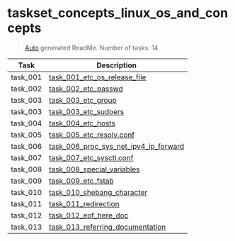 # taskset_concepts_linux_os_and_concepts

> [Auto](https://github.com/codeaprendiz/learn_fullstack/blob/main/home/php/intermediate/taskset_intermediate_php/task_004_createGlobalMarkdownTable/generate-readme.php) generated ReadMe. Number of tasks: 14

| Task     | Description                                                                                                           |
|----------|-----------------------------------------------------------------------------------------------------------------------|
| task_001 | [task_001_etc_os_release_file](taskset_concepts_linux_os_and_concepts/task_001_etc_os_release_file)                   |
| task_002 | [task_002_etc_passwd](taskset_concepts_linux_os_and_concepts/task_002_etc_passwd)                                     |
| task_003 | [task_003_etc_group](taskset_concepts_linux_os_and_concepts/task_003_etc_group)                                       |
| task_003 | [task_003_etc_sudoers](taskset_concepts_linux_os_and_concepts/task_003_etc_sudoers)                                   |
| task_004 | [task_004_etc_hosts](taskset_concepts_linux_os_and_concepts/task_004_etc_hosts)                                       |
| task_005 | [task_005_etc_resolv.conf](taskset_concepts_linux_os_and_concepts/task_005_etc_resolv.conf)                           |
| task_006 | [task_006_proc_sys_net_ipv4_ip_forward](taskset_concepts_linux_os_and_concepts/task_006_proc_sys_net_ipv4_ip_forward) |
| task_007 | [task_007_etc_sysctl.conf](taskset_concepts_linux_os_and_concepts/task_007_etc_sysctl.conf)                           |
| task_008 | [task_008_special_variables](taskset_concepts_linux_os_and_concepts/task_008_special_variables)                       |
| task_009 | [task_009_etc_fstab](taskset_concepts_linux_os_and_concepts/task_009_etc_fstab)                                       |
| task_010 | [task_010_shebang_character](taskset_concepts_linux_os_and_concepts/task_010_shebang_character)                       |
| task_011 | [task_011_redirection](taskset_concepts_linux_os_and_concepts/task_011_redirection)                                   |
| task_012 | [task_012_eof_here_doc](taskset_concepts_linux_os_and_concepts/task_012_eof_here_doc)                                 |
| task_013 | [task_013_referring_documentation](taskset_concepts_linux_os_and_concepts/task_013_referring_documentation)           |
